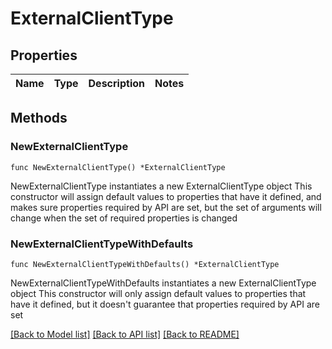 # ExternalClientType

## Properties

Name | Type | Description | Notes
------------ | ------------- | ------------- | -------------

## Methods

### NewExternalClientType

`func NewExternalClientType() *ExternalClientType`

NewExternalClientType instantiates a new ExternalClientType object
This constructor will assign default values to properties that have it defined,
and makes sure properties required by API are set, but the set of arguments
will change when the set of required properties is changed

### NewExternalClientTypeWithDefaults

`func NewExternalClientTypeWithDefaults() *ExternalClientType`

NewExternalClientTypeWithDefaults instantiates a new ExternalClientType object
This constructor will only assign default values to properties that have it defined,
but it doesn't guarantee that properties required by API are set


[[Back to Model list]](../README.md#documentation-for-models) [[Back to API list]](../README.md#documentation-for-api-endpoints) [[Back to README]](../README.md)


